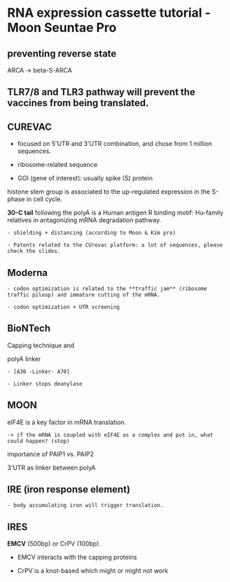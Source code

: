 # RNA expression cassette tutorial - Moon Seuntae Pro

## preventing reverse state
ARCA -> beta-S-ARCA 

## TLR7/8 and TLR3 pathway will prevent the vaccines from being translated.

## CUREVAC

- focused on 5'UTR and 3'UTR combination, and chose from 1 million sequences.

- ribosome-related sequence

- GOI (gene of interest): usually spike (S) protein

histone stem group is associated to the up-regulated expression in the S-phase in cell cycle.

**30-C tail** following the polyA is a Human antigen R binding motif: Hu-family relatives in antagonizing mRNA degradation pathway.

    - shielding + distancing (according to Moon & Kim pro)

    - Patents related to the CUrevac platform: a lot of sequences, please check the slides.

## Moderna

    - codon optimization is related to the **traffic jam** (ribosome traffic pileup) and immature cutting of the mRNA.

    - codon optimization + UTR screening 

## BioNTech

Capping technique and 

polyA linker

    - [A30 -Linker- A70]

    - Linker stops deanylase

## MOON

eIF4E is a key factor in mRNA translation.

    -> if the mRNA is coupled with eIF4E as a complex and put in, what could happen? (stop)

importance of PAIP1 vs. PAIP2

3'UTR as linker between polyA

## IRE (iron response element)

    - body accumulating iron will trigger translation.

## IRES

**EMCV** (500bp) or CrPV (100bp).

- EMCV interacts with the capping proteins

- CrPV is a knot-based which might or might not work

